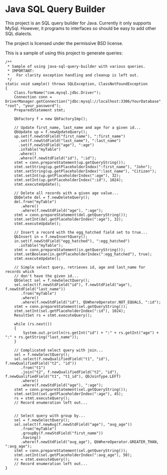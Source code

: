 # Java SQL Query Builder #

This project is an SQL query builder for Java. Currently it only supports MySql. However, it programs to interfaces so should be easy to add other SQL dialects.

The project is licensed under the permissive BSD license.

This is a sample of using this project to generate queries:

	/**
	 * Sample of using java-sql-query-builder with various queries.
	 * IMPORTANT:
	 *   For clarity exception handling and cleanup is left out.
	 */
	static void sample() throws SQLException, ClassNotFoundException
	{
		Class.forName("com.mysql.jdbc.Driver");
		Connection conn = DriverManager.getConnection("jdbc:mysql://localhost:3306/YourDatabase", "root", "your_password");		
		PreparedStatement stmt;
		
		QbFactory f = new QbFactoryImp();

		// Update first_name, last_name and age for a given id...
		QbUpdate up = f.newUpdateQuery();
		up.set(f.newStdField("first_name"), ":first_name")
		  .set(f.newStdField("last_name"), ":last_name")
		  .set(f.newStdField("age"), ":age")
		  .inTable("myTable")
		  .where()
		  .where(f.newStdField("id"), ":id");
		stmt = conn.prepareStatement(up.getQueryString());
		stmt.setString(up.getPlaceholderIndex(":first_name"), "John");
		stmt.setString(up.getPlaceholderIndex(":last_name"), "Citizen");
		stmt.setInt(up.getPlaceholderIndex(":age"), 32);
		stmt.setInt(up.getPlaceholderIndex(":id"), 1024);
		stmt.executeUpdate();
		
		// Delete all records with a given age value...
		QbDelete del = f.newDeleteQuery();
		del.from("myTable")
		   .where()
		   .where(f.newStdField("age"), ":age");
		stmt = conn.prepareStatement(del.getQueryString());
		stmt.setInt(del.getPlaceholderIndex(":age"), 32);
		stmt.executeUpdate();
		
		// Insert a record with the egg_hatched field set to true...
		QbInsert in = f.newInsertQuery();
		in.set(f.newStdField("egg_hatched"), ":egg_hatched")
		  .inTable("myTable");
		stmt = conn.prepareStatement(in.getQueryString());
		stmt.setBoolean(in.getPlaceholderIndex(":egg_hatched"), true);
		stmt.executeUpdate();
		
		// Simple select query, retrieves id, age and last_name for records which
		// don't have the given id...
		QbSelect sel = f.newSelectQuery();
		sel.select(f.newStdField("id"), f.newStdField("age"), f.newStdField("last_name"))
		   .from("myTable")
		   .where()
		   .where(f.newStdField("id"), QbWhereOperator.NOT_EQUALS, ":id");
		stmt = conn.prepareStatement(sel.getQueryString());
		stmt.setInt(sel.getPlaceholderIndex(":id"), 1024);
		ResultSet rs = stmt.executeQuery();
		
		while (rs.next())
		{
			System.out.println(rs.getInt("id") + ":" + rs.getInt("age") + ":" + rs.getString("last_name"));
		}
		
		// Complicated select query with join...
		sel = f.newSelectQuery();
		sel.select(f.newQualifiedField("t1", "id"), f.newQualifiedField("t2", "id"))
		   .from("t1")
		   .join("t2", f.newQualifiedField("t2", "id"), f.newQualifiedField("t1", "t1_id"), QbJoinType.LEFT)
		   .where()
		   .where(f.newStdField("age"), ":age");
		stmt = conn.prepareStatement(sel.getQueryString());
		stmt.setInt(sel.getPlaceholderIndex(":age"), 45);
		rs = stmt.executeQuery();
		// Record enumeration left out...
		
		
		// Select query with group by...
		sel = f.newSelectQuery();
		sel.select(f.newAvg(f.newStdField("age"), "avg_age"))
		   .from("myTable")
		   .groupBy(f.newStdField("first_name"))
		   .having()
		   .where(f.newStdField("avg_age"), QbWhereOperator.GREATER_THAN, ":avg_age");
		stmt = conn.prepareStatement(sel.getQueryString());
		stmt.setInt(sel.getPlaceholderIndex(":avg_age"), 50);
		rs = stmt.executeQuery();
		// Record enumeration left out...
	}

